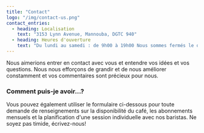 ```yaml
---
title: "Contact"
logo: "/img/contact-us.png"
contact_entries:
  - heading: Localisation
    text: "3153 Lynn Avenue, Mannouba, DGTC 940"
  - heading: Heures d'ouverture
    text: "Du lundi au samedi : de 9h00 à 19h00 Nous sommes fermés le dimanche"
---
```


Nous aimerions entrer en contact avec vous et entendre vos idées et vos questions. Nous nous efforçons de grandir et de nous améliorer constamment et vos commentaires sont précieux pour nous.

<h3 class="f4 b lh-title mv3">Comment puis-je avoir…?</h3>

Vous pouvez également utiliser le formulaire ci-dessous pour toute demande de renseignements sur la disponibilité du café, les abonnements mensuels et la planification d'une session individuelle avec nos baristas. Ne soyez pas timide, écrivez-nous!
